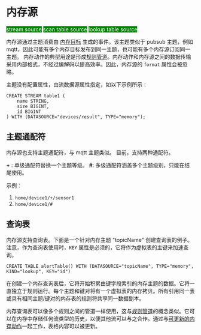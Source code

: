 # 内存源

<span style="background:green;color:white;">stream source</span>
<span style="background:green;color:white">scan table source</span>
<span style="background:green;color:white">lookup table source</span>

内存源通过主题消费由 [内存目标](../../sinks/builtin/memory.md) 生成的事件。该主题类似于 pubsub 主题，例如 mqtt，因此可能有多个内存目标发布到同一主题，也可能有多个内存源订阅同一主题。 内存动作的典型用途是形成[规则管道](../../rules/rule_pipeline.md)。内存动作和内存源之间的数据传输采用内部格式，不经过编解码以提高效率。因此，内存源的 `format` 属性会被忽略。

主题没有配置属性，由流数据源属性指定，如以下示例所示：

```text
CREATE STREAM table1 (
    name STRING,
    size BIGINT,
    id BIGINT
) WITH (DATASOURCE="devices/result", TYPE="memory");
```

## 主题通配符

内存源也支持主题通配符，与 mqtt 主题类似。 目前，支持两种通配符。

**+** : 单级通配符替换一个主题等级。
**#**: 多级通配符涵盖多个主题级别，只能在结尾使用。

示例：

1. `home/device1/+/sensor1`
2. `home/device1/#`

## 查询表

内存源支持查询表。下面是一个针对内存主题 "topicName" 创建查询表的例子。注意，作为查询表使用时，`KEY` 属性是必须的，它将作为虚拟表的主键来加速查询。

```text
CREATE TABLE alertTable() WITH (DATASOURCE="topicName", TYPE="memory", KIND="lookup", KEY="id")
```

在创建一个内存查询表后，它将开始积累由键字段索引的内存主题的数据。它将一直独立于规则运行。每个主题和键对将有一个虚拟表的内存拷贝。所有引用同一表或具有相同主题/键对的内存表的规则将共享同一数据副本。

内存查询表可以像多个规则之间的管道一样使用，这与[规则管道](../../rules/rule_pipeline.md)的概念类似。它可以在内存中存储任何流类型的历史，以便其他流可以与之合作。通过与[可更新的内存动作](../../sinks/builtin/memory.md#更新)一起工作，表格内容可以被更新。
